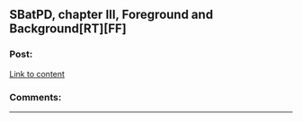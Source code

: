 ## SBatPD, chapter III, Foreground and Background[RT][FF]

### Post:

[Link to content](https://www.fanfiction.net/s/11255699/4/Sirius-Black-and-the-Prisoner-s-Dilemma)

### Comments:

---

